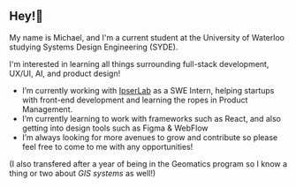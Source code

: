 ## Hey!👋
My name is Michael, and I'm a current student at the University of Waterloo studying Systems Design Engineering (SYDE).

I'm interested in learning all things surrounding full-stack development, UX/UI, AI, and product design!

- I’m currently working with [IpserLab](https://www.ipserlab.com/) as a SWE Intern, helping startups with front-end development and learning the ropes in Product Management.
- I’m currently learning to work with frameworks such as React, and also getting into design tools such as Figma & WebFlow
- I’m always looking for more avenues to grow and contribute so please feel free to come to me with any opportunities!
  
(I also transfered after a year of being in the Geomatics program so I know a thing or two about *GIS systems* as well!)
